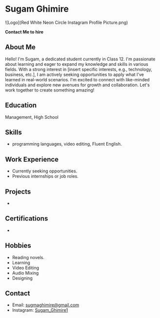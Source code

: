 # Sugam Ghimire

![Logo](Red White Neon Circle Instagram Profile Picture.png)

**Contact Me to hire**

## About Me
Hello! I'm Sugam, a dedicated student currently in Class 12. I'm passionate about learning and eager to expand my knowledge and skills in various fields. With a strong interest in [insert specific interests, e.g., technology, business, etc.], I am actively seeking opportunities to apply what I've learned in real-world scenarios. I'm excited to connect with like-minded individuals and explore new avenues for growth and collaboration. Let's work together to create something amazing!

## Education
 Management, High School

## Skills
- programming languages, video editing, Fluent English.

## Work Experience
- Currently seeking opportunities.
- Previous internships or job roles.

## Projects
- 

## Certifications
- 

## Hobbies
- Reading novels.
- Learning
- Video Editing
- Audio Mixing
- Designing

## Contact
- Email: [sugmaghimire@gmail.com](mailto:sugmaghimire@gmail.com)
- Instagram: [Sugam_Ghimire1](https://instagram.com/sugam_Ghimire1)
